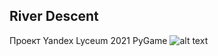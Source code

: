 ## River Descent
Проект Yandex Lyceum 2021 PyGame
![alt text](https://github.com/ThemMerret/RiverDescent/blob/master/presentation/python_w1Bh6Kdf2Y.png?raw=true)

